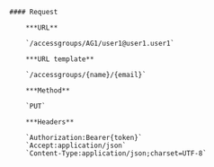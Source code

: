     #### Request

        ***URL**

        `/accessgroups/AG1/user1@user1.user1`

        ***URL template**

        `/accessgroups/{name}/{email}`

        ***Method**

        `PUT`

        ***Headers**

        `Authorization:Bearer{token}`
        `Accept:application/json`
        `Content-Type:application/json;charset=UTF-8`
